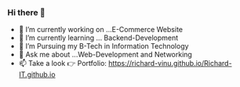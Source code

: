 ### Hi there 👋


- 🔭 I’m currently working on ...E-Commerce Website
- 🌱 I’m currently learning ... Backend-Development
- 🤔 I’m Pursuing my B-Tech in Information Technology
- 💬 Ask me about ...Web-Development and Networking
- 📫 Take a look 👉 Portfolio: https://richard-vinu.github.io/Richard-IT.github.io
